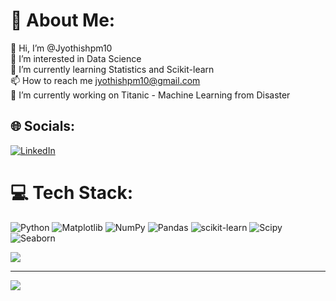 # 💫 About Me:
👋 Hi, I’m @Jyothishpm10<br>👀 I’m interested in Data Science<br>🌱 I’m currently learning Statistics and Scikit-learn<br>📫 How to reach me jyothishpm10@gmail.com<br>🔭 I’m currently working on Titanic - Machine Learning from Disaster


## 🌐 Socials:
[![LinkedIn](https://img.shields.io/badge/LinkedIn-%230077B5.svg?logo=linkedin&logoColor=white)](https://linkedin.com/in/jyothish-pm-1a69a011b) 

# 💻 Tech Stack:
![Python](https://img.shields.io/badge/python-3670A0?style=plastic&logo=python&logoColor=ffdd54) ![Matplotlib](https://img.shields.io/badge/Matplotlib-%23ffffff.svg?style=plastic&logo=Matplotlib&logoColor=black) ![NumPy](https://img.shields.io/badge/numpy-%23013243.svg?style=plastic&logo=numpy&logoColor=white) ![Pandas](https://img.shields.io/badge/pandas-%23150458.svg?style=plastic&logo=pandas&logoColor=white) ![scikit-learn](https://img.shields.io/badge/scikit--learn-%23F7931E.svg?style=plastic&logo=scikit-learn&logoColor=white) ![Scipy](https://img.shields.io/badge/SciPy-%230C55A5.svg?style=plastic&logo=scipy&logoColor=%white) ![Seaborn](https://img.shields.io/badge/seaborn-3670A0?style=plastic&logo=seaborn&logoColor=ffdd54) 
<!---# 📊 GitHub Stats:
![](https://github-readme-stats.vercel.app/api?username=Jyothishpm10&theme=dark&hide_border=false&include_all_commits=false&count_private=true)<br/>
![](https://github-readme-streak-stats.herokuapp.com/?user=Jyothishpm10&theme=dark&hide_border=false)<br/> --->
![](https://github-readme-stats.vercel.app/api/top-langs/?username=Jyothishpm10&theme=dark&hide_border=false&include_all_commits=false&count_private=true&layout=compact)

---
[![](https://visitcount.itsvg.in/api?id=Jyothishpm10&icon=0&color=0)](https://visitcount.itsvg.in)

<!-- Proudly created with GPRM ( https://gprm.itsvg.in ) -->
<!---
Jyothishpm10/Jyothishpm10 is a ✨ special ✨ repository because its `README.md` (this file) appears on your GitHub profile.
You can click the Preview link to take a look at your changes.
--->
